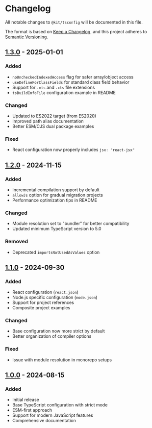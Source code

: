 # Changelog

All notable changes to `@kit/tsconfig` will be documented in this file.

The format is based on [Keep a Changelog](https://keepachangelog.com/en/1.0.0/),
and this project adheres to [Semantic Versioning](https://semver.org/spec/v2.0.0.html).

## [1.3.0] - 2025-01-01

### Added
- `noUncheckedIndexedAccess` flag for safer array/object access
- `useDefineForClassFields` for standard class field behavior
- Support for `.mts` and `.cts` file extensions
- `tsBuildInfoFile` configuration example in README

### Changed
- Updated to ES2022 target (from ES2020)
- Improved path alias documentation
- Better ESM/CJS dual package examples

### Fixed
- React configuration now properly includes `jsx: "react-jsx"`

## [1.2.0] - 2024-11-15

### Added
- Incremental compilation support by default
- `allowJs` option for gradual migration projects
- Performance optimization tips in README

### Changed
- Module resolution set to "bundler" for better compatibility
- Updated minimum TypeScript version to 5.0

### Removed
- Deprecated `importsNotUsedAsValues` option

## [1.1.0] - 2024-09-30

### Added
- React configuration (`react.json`)
- Node.js specific configuration (`node.json`)
- Support for project references
- Composite project examples

### Changed
- Base configuration now more strict by default
- Better organization of compiler options

### Fixed
- Issue with module resolution in monorepo setups

## [1.0.0] - 2024-08-15

### Added
- Initial release
- Base TypeScript configuration with strict mode
- ESM-first approach
- Support for modern JavaScript features
- Comprehensive documentation

[1.3.0]: https://github.com/yourorg/monorepo/compare/@kit/tsconfig@1.2.0...@kit/tsconfig@1.3.0
[1.2.0]: https://github.com/yourorg/monorepo/compare/@kit/tsconfig@1.1.0...@kit/tsconfig@1.2.0
[1.1.0]: https://github.com/yourorg/monorepo/compare/@kit/tsconfig@1.0.0...@kit/tsconfig@1.1.0
[1.0.0]: https://github.com/yourorg/monorepo/releases/tag/@kit/tsconfig@1.0.0